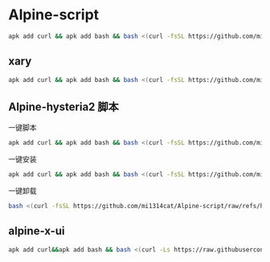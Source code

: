 # Alpine-script
```bash
apk add curl && apk add bash && bash <(curl -fsSL https://github.com/mi1314cat/Alpine-script/raw/refs/heads/main/REALITY.sh)
```
## xary
```bash
apk add curl && apk add bash && bash <(curl -fsSL https://github.com/mi1314cat/Alpine-script/raw/refs/heads/main/Alpine-xray.sh)
```

## Alpine-hysteria2 脚本
一键脚本
```bash
apk add curl && apk add bash && bash <(curl -fsSL https://github.com/mi1314cat/Alpine-script/raw/refs/heads/main/alpine.sh)
```
一键安装
 ```bash
apk add curl && apk add bash && bash <(curl -fsSL https://github.com/mi1314cat/Alpine-script/raw/refs/heads/main/alpine-hysteria2.sh)
```
一键卸载
```bash
bash <(curl -fsSL https://github.com/mi1314cat/Alpine-script/raw/refs/heads/main/uninstall_alpine-hysteria2.sh)
```
## alpine-x-ui
 ```bash
apk add curl&&apk add bash && bash <(curl -Ls https://raw.githubusercontent.com/Lynn-Becky/Alpine-x-ui/main/alpine-xui.sh)
```

